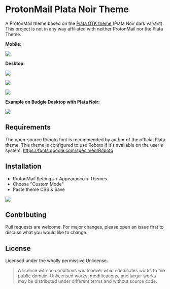 # ProtonMail Plata Noir Theme

A ProtonMail theme based on the [Plata GTK theme](https://gitlab.com/tista500/plata-theme) (Plata Noir dark variant).  This project is not in any way affiliated with neither ProtonMail nor the Plata Theme.

**Mobile:**

![](https://i.imgur.com/juvpQy5.png)

**Desktop:**

![](https://i.imgur.com/3T3Wr4a.png)

![](https://i.imgur.com/kIIJS0G.png)

![](https://i.imgur.com/KCfZilO.png)

**Example on Budgie Desktop with Plata Noir:**

![](https://i.imgur.com/9YBnSYd.png)

## Requirements
The open-source Roboto font is recommended by author of the official Plata theme. This theme is configured to use Roboto if it's available on the user's system.
https://fonts.google.com/specimen/Roboto

## Installation

* ProtonMail Settings > Appearance > Themes
* Choose "Custom Mode"
* Paste theme CSS & Save

![](https://i.imgur.com/Zsoy0xp.png)

## Contributing
Pull requests are welcome. For major changes, please open an issue first to discuss what you would like to change.

## License
Licensed under the wholly permissive Unlicense.
> A license with no conditions whatsoever which dedicates works to the public domain. Unlicensed works, modifications, and larger works may be distributed under different terms and without source code.

